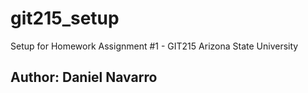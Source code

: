 # git215_setup
Setup for Homework Assignment #1 - GIT215 Arizona State University
## Author: Daniel Navarro